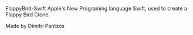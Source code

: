 FlappyBird-Swift
Apple's New Programing language Swift, used to create a Flappy Bird Clone.

Made by Dimitri Pantzos
